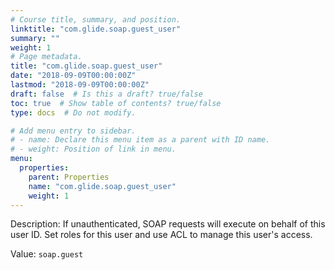 ```yaml
---
# Course title, summary, and position.
linktitle: "com.glide.soap.guest_user"
summary: ""
weight: 1
# Page metadata.
title: "com.glide.soap.guest_user"
date: "2018-09-09T00:00:00Z"
lastmod: "2018-09-09T00:00:00Z"
draft: false  # Is this a draft? true/false
toc: true  # Show table of contents? true/false
type: docs  # Do not modify.

# Add menu entry to sidebar.
# - name: Declare this menu item as a parent with ID name.
# - weight: Position of link in menu.
menu:
  properties:
    parent: Properties
    name: "com.glide.soap.guest_user"
    weight: 1
---
```


Description: If unauthenticated, SOAP requests will execute on behalf of this user ID.  Set roles for this user and use ACL to manage this user's access.


Value: `soap.guest`